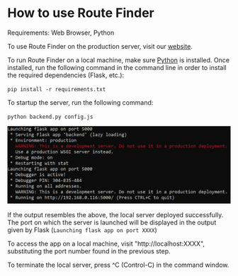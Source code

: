 # How to use Route Finder

Requirements: Web Browser, Python

To use Route Finder on the production server, visit our [website](https://tsp.idsos.org).

To run Route Finder on a local machine, make sure [Python](https://www.python.org/) is installed. Once installed, run the following command in the command line in order to install the required dependencies (Flask, etc.):

`pip install -r requirements.txt`

To startup the server, run the following command:

`python backend.py config.js`

![Image](images/flask-output.png)

If the output resembles the above, the local server deployed successfully. The port on which the server is launched will be displayed in the output given by Flask (`Launching flask app on port XXXX`)

To access the app on a local machine, visit "http://localhost:XXXX", substituting the port number found in the previous step.

To terminate the local server, press ^C (Control-C) in the command window.
